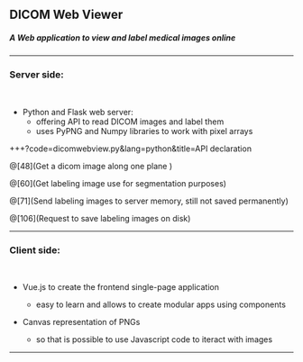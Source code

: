 
## DICOM Web Viewer

##### A Web application to view and label medical images online 

---
### Server side:

<br> 

- Python and Flask web server:
    - offering API to read DICOM images and label them
    - uses PyPNG and Numpy libraries to work with pixel arrays
    
+++?code=dicomwebview.py&lang=python&title=API declaration

@[48](Get a dicom image along one plane )

@[60](Get labeling image use for segmentation purposes)

@[71](Send labeling images to server memory, still not saved permanently)

@[106](Request to save labeling images on disk)

---
### Client side:

<br>

- Vue.js to create the frontend single-page application
    - easy to learn and allows to create modular apps using components

- Canvas representation of PNGs
    - so that is possible to use Javascript code to iteract with images  


---

